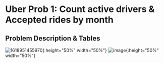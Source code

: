 # Uber Prob 1: Count active drivers & Accepted rides by month

## Problem Description & Tables
![1618951455970](https://user-images.githubusercontent.com/60673352/115581236-d1494980-a295-11eb-9223-736847df644b.jpg){:height="50%" width="50%"}
![image](https://user-images.githubusercontent.com/60673352/115581719-4452c000-a296-11eb-8b18-a6844392a079.png){:height="50%" width="50%"}
